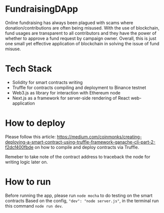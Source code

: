 # FundraisingDApp
Online fundraising has always been plagued with scams where donation/contributions are often being misused. With the use of blockchain, fund usages are transparent to all contributors and they have the power of whether to approve a fund request by campaign owner. Overall, this is just one small yet effective application of blockchain in solving the issue of fund misuse.

# Tech Stack
* Solidity for smart contracts writing 
* Truffle for contracts compiling and deployment to Binance testnet
* Web3.js as library for interaction with Ethereum node
* Next.js as a framework for server-side rendering of React web-application

# How to deploy
Please follow this article:
https://medium.com/coinmonks/creating-deploying-a-smart-contract-using-truffle-framework-ganache-cli-part-2-f2dcf400fbde on how to compile and deploy contracts via Truffle.

Remeber to take note of the contract address to traceback the node for writing logic later on.

# How to run
Before running the app, please run `node mocha` to do testing on the smart contracts
Based on the config, `"dev": "node server.js"`, in the terminal run this command `node run dev`.
